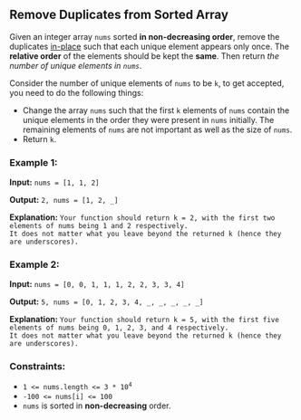 <h2>Remove Duplicates from Sorted Array</h2>


<p>Given an integer array <code>nums</code> sorted <b>in non-decreasing order</b>, remove the duplicates 
<a href="https://en.wikipedia.org/wiki/In-place_algorithm">in-place</a> such that each unique element appears only once. 
The <b>relative order</b> of the elements should be kept the <b>same</b>. Then return <i>the number of unique elements in <code>nums</code></i>.</p>

<p>Consider the number of unique elements of <code>nums</code> to be <code>k</code>, to get accepted, you need to do the following things:</p>
<ul>
    <li>Change the array <code>nums</code> such that the first <code>k</code> elements of <code>nums</code> contain the 
    unique elements in the order they were present in <code>nums</code> initially. The remaining elements of <code>nums</code> 
    are not important as well as the size of <code>nums</code>.</li>
    <li>Return <code>k</code>.</li>
</ul>


<h3>Example 1:</h3>
<p><b>Input:</b> <code>nums = [1, 1, 2]</code></p>
<p><b>Output:</b> <code>2, nums = [1, 2, _]</code></p>
<p><b>Explanation:</b> <code>Your function should return k = 2, with the first two elements of nums being 1 and 2 respectively.
It does not matter what you leave beyond the returned k (hence they are underscores).</code></p>

<h3>Example 2:</h3>
<p><b>Input:</b> <code>nums = [0, 0, 1, 1, 1, 2, 2, 3, 3, 4]</code></p>
<p><b>Output:</b> <code>5, nums = [0, 1, 2, 3, 4, _, _, _, _, _]</code></p>
<p><b>Explanation:</b> <code>Your function should return k = 5, with the first five elements of nums being 0, 1, 2, 3, and 4 respectively.
It does not matter what you leave beyond the returned k (hence they are underscores).</code></p>


<h3>Constraints:</h3>
<ul>
    <li><code>1 <= nums.length <= 3 * 10<sup>4</sup></code></li>
    <li><code>-100 <= nums[i] <= 100</code></li>
    <li><code>nums</code> is sorted in <b>non-decreasing</b> order.</li>
</ul>